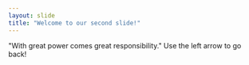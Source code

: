 ```yaml
---
layout: slide
title: "Welcome to our second slide!"
---
```

"With great power comes great responsibility."
Use the left arrow to go back!
